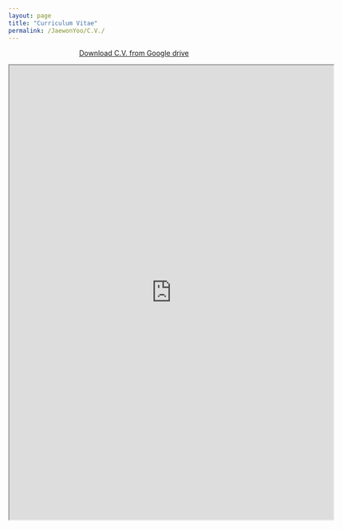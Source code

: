 ```yaml
---
layout: page
title: "Curriculum Vitae"
permalink: /JaewonYoo/C.V./
---
```


<p align="center">
<a href="http://bit.ly/2ItYuUI" target="_blank"> Download C.V. from Google drive</a>
</p>

<p align="center">
<iframe src="http://bit.ly/2KD5aTk" width="650" height="910">
</p>
